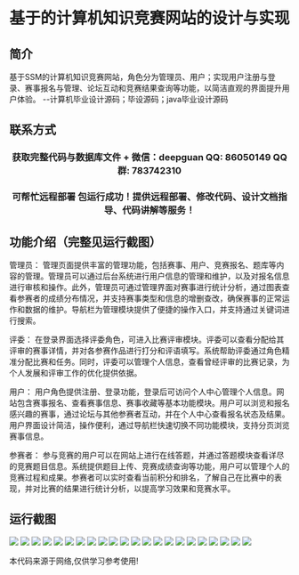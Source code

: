 <p><h1 align="center">基于的计算机知识竞赛网站的设计与实现</h1></p>

## 简介
基于SSM的计算机知识竞赛网站，角色分为管理员、用户；实现用户注册与登录、赛事报名与管理、论坛互动和竞赛结果查询等功能，以简洁直观的界面提升用户体验。    --计算机毕业设计源码；毕设源码；java毕业设计源码


## 联系方式
<p><h3 align="center">获取完整代码与数据库文件 + 微信：deepguan QQ: 86050149 QQ群: 783742310</h3></p>
<p><h3 align="center">可帮忙远程部署 包运行成功！提供远程部署、修改代码、设计文档指导、代码讲解等服务！</h3></p>

## 功能介绍（完整见运行截图）
管理员： 管理页面提供丰富的管理功能，包括赛事、用户、竞赛报名、题库等内容的管理。管理员可以通过后台系统进行用户信息的管理和维护，以及对报名信息进行审核和操作。此外，管理员可通过管理界面对赛事进行统计分析，通过图表查看参赛者的成绩分布情况，并支持赛事类型和信息的增删查改，确保赛事的正常运作和数据的维护。导航栏为管理模块提供了便捷的操作入口，并支持通过关键词进行搜索。

评委： 在登录界面选择评委角色，可进入比赛评审模块。评委可以查看分配给其评审的赛事详情，并对各参赛作品进行打分和评语填写。系统帮助评委通过角色精准分配比赛和任务。同时，评委可以管理个人信息，查看曾经评审的比赛记录，为个人发展和评审工作的优化提供依据。

用户： 用户角色提供注册、登录功能，登录后可访问个人中心管理个人信息。网站包含赛事报名、查看赛事信息、赛事收藏等基本功能模块。用户可以浏览和报名感兴趣的赛事，通过论坛与其他参赛者互动，并在个人中心查看报名状态及结果。用户界面设计简洁，操作便利，通过导航栏快速切换不同功能模块，支持分页浏览赛事信息。

参赛者： 参与竞赛的用户可以在网站上进行在线答题，并通过答题模块查看详尽的竞赛题目信息。系统提供题目上传、竞赛成绩查询等功能，用户可以管理个人的竞赛过程和成果。参赛者可以实时查看当前积分和排名，了解自己在比赛中的表现，并对比赛的结果进行统计分析，以提高学习效果和竞赛水平。


## 运行截图
![](img/001.jpg)
![](img/002.jpg)
![](img/003.jpg)
![](img/004.jpg)
![](img/005.jpg)
![](img/006.jpg)
![](img/007.jpg)
![](img/008.jpg)
![](img/009.jpg)
![](img/010.jpg)
![](img/011.jpg)
![](img/012.jpg)
![](img/013.jpg)
![](img/014.jpg)
![](img/015.jpg)
![](img/016.jpg)
![](img/017.jpg)
![](img/018.jpg)
![](img/019.jpg)
![](img/020.jpg)
![](img/021.jpg)
![](img/022.jpg)

<p>本代码来源于网络,仅供学习参考使用!</p>
